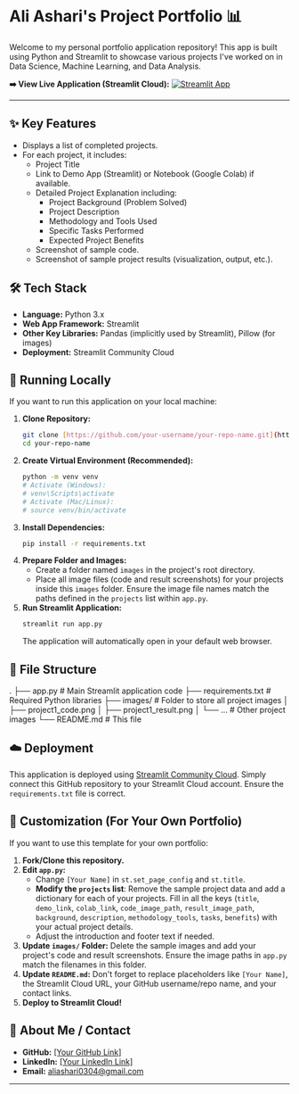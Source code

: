# Ali Ashari's Project Portfolio 📊

Welcome to my personal portfolio application repository! This app is built using Python and Streamlit to showcase various projects I've worked on in Data Science, Machine Learning, and Data Analysis.

**➡️ View Live Application (Streamlit Cloud):**
[![Streamlit App](https://static.streamlit.io/badges/streamlit_badge_black_white.svg)]([https://YOUR_STREAMLIT_APP_URL_HERE.streamlit.app/](https://projectlist.streamlit.app/))

---

## ✨ Key Features

* Displays a list of completed projects.
* For each project, it includes:
    * Project Title
    * Link to Demo App (Streamlit) or Notebook (Google Colab) if available.
    * Detailed Project Explanation including:
        * Project Background (Problem Solved)
        * Project Description
        * Methodology and Tools Used
        * Specific Tasks Performed
        * Expected Project Benefits
    * Screenshot of sample code.
    * Screenshot of sample project results (visualization, output, etc.).

## 🛠️ Tech Stack

* **Language:** Python 3.x
* **Web App Framework:** Streamlit
* **Other Key Libraries:** Pandas (implicitly used by Streamlit), Pillow (for images)
* **Deployment:** Streamlit Community Cloud

## 🚀 Running Locally

If you want to run this application on your local machine:

1.  **Clone Repository:**
    ```bash
    git clone [https://github.com/your-username/your-repo-name.git](https://github.com/your-username/your-repo-name.git)
    cd your-repo-name
    ```
2.  **Create Virtual Environment (Recommended):**
    ```bash
    python -m venv venv
    # Activate (Windows):
    # venv\Scripts\activate
    # Activate (Mac/Linux):
    # source venv/bin/activate
    ```
3.  **Install Dependencies:**
    ```bash
    pip install -r requirements.txt
    ```
4.  **Prepare Folder and Images:**
    * Create a folder named `images` in the project's root directory.
    * Place all image files (code and result screenshots) for your projects inside this `images` folder. Ensure the image file names match the paths defined in the `projects` list within `app.py`.
5.  **Run Streamlit Application:**
    ```bash
    streamlit run app.py
    ```
    The application will automatically open in your default web browser.

## 📁 File Structure
.
├── app.py              # Main Streamlit application code
├── requirements.txt    # Required Python libraries
├── images/             # Folder to store all project images
│   ├── project1_code.png
│   ├── project1_result.png
│   └── ...             # Other project images
└── README.md           # This file

## ☁️ Deployment

This application is deployed using [Streamlit Community Cloud](https://streamlit.io/cloud). Simply connect this GitHub repository to your Streamlit Cloud account. Ensure the `requirements.txt` file is correct.

## 🔧 Customization (For Your Own Portfolio)

If you want to use this template for your own portfolio:

1.  **Fork/Clone this repository.**
2.  **Edit `app.py`:**
    * Change `[Your Name]` in `st.set_page_config` and `st.title`.
    * **Modify the `projects` list**: Remove the sample project data and add a dictionary for each of your projects. Fill in all the keys (`title`, `demo_link`, `colab_link`, `code_image_path`, `result_image_path`, `background`, `description`, `methodology_tools`, `tasks`, `benefits`) with your actual project details.
    * Adjust the introduction and footer text if needed.
3.  **Update `images/` Folder:** Delete the sample images and add your project's code and result screenshots. Ensure the image paths in `app.py` match the filenames in this folder.
4.  **Update `README.md`:** Don't forget to replace placeholders like `[Your Name]`, the Streamlit Cloud URL, your GitHub username/repo name, and your contact links.
5.  **Deploy to Streamlit Cloud!**


## 👤 About Me / Contact

* **GitHub:** [[Your GitHub Link]](https://github.com/belacks)
* **LinkedIn:** [[Your LinkedIn Link]](https://www.linkedin.com/in/ali-ashari/)
* **Email:** aliashari0304@gmail.com

---
